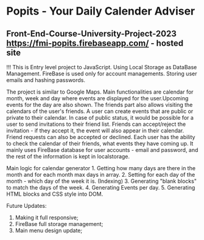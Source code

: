 # Popits - Your Daily Calender Adviser 
Front-End-Course-University-Project-2023
https://fmi-popits.firebaseapp.com/ - hosted site
----------------------------------------
!!! This is Entry level project to JavaScript. Using Local Storage as DataBase Management.
FireBase is used only for account managements. Storing user emails and hashing passwords.

The project is similar to Google Maps. Main functionalities are calendar for month, week
and day where events are displayed for the user.Upcoming events for the day are also shown. The
 friends part also allows visiting the calendars of the user's friends.
 A user can create events that are public or private to their calendar. In case of public status, it would be possible for a user to send invitations to their friend list. Friends can accept/reject the invitation - if they accept it, the event will also appear in their calendar. Friend requests can also be accepted or declined.
Each user has the ability to check the calendar of their friends, what events they have coming up. It mainly uses FireBase database for user accounts - email and password, and the rest of the information is kept in localstorage.

Main logic for calendar generator 
    1. Getting how many days are there in the month and for each month max days in array.
    2. Setting for each day of the month - which day of the week it is. (Indexing) 
    3. Generating "blank blocks" to match the days of the week.
    4. Generating Events per day.
    5. Generating HTML blocks and CSS style into DOM.



Future Updates:
1. Making it full responsive;
2. FireBase full storage management;
3. Main menu design update;
